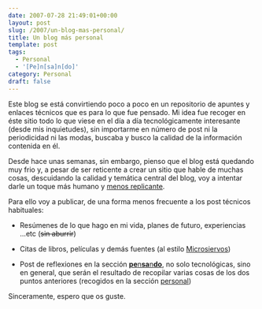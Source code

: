 ```yaml
---
date: 2007-07-28 21:49:01+00:00
layout: post
slug: /2007/un-blog-mas-personal/
title: Un blog más personal
template: post
tags:
  - Personal
  - '[Pe]n[sa]n[do]'
category: Personal
draft: false
---
```


Este blog se está convirtiendo poco a poco en un repositorio de apuntes y enlaces técnicos que es para lo que fue pensado. Mi idea fue recoger en éste sitio todo lo que viese en el día a día tecnológicamente interesante (desde mis inquietudes), sin importarme en número de post ni la periodicidad ni las modas, buscaba y busco la calidad de la información contenida en él.

Desde hace unas semanas, sin embargo, pienso que el blog está quedando muy frio y, a pesar de ser reticente a crear un sitio que hable de muchas cosas,  descuidando la calidad y temática central del blog, voy a intentar darle un toque más humano y [menos replicante](http://es.wikipedia.org/wiki/Replicante).

Para ello voy a publicar, de una forma menos frecuente a  los post técnicos habituales:



	
  * Resúmenes de lo que hago en mi vida, planes de futuro, experiencias ...etc (<strike>sin aburrir</strike>)

	
  * Citas de libros, películas y demás fuentes (al estilo [Microsiervos](http://www.microsiervos.com))

	
  * Post de reflexiones en la sección [**pe**n**sa**n**do**](/category/pensando/), no solo tecnológicas, sino en general, que serán el resultado de recopilar varias cosas de los dos puntos anteriores (recogidos en la sección [personal](/category/personal/))


Sinceramente, espero que os guste.
